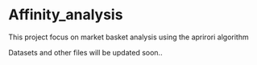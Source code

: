 # Affinity_analysis
This project focus on market basket analysis using the aprirori algorithm

Datasets and other files will be updated soon..
